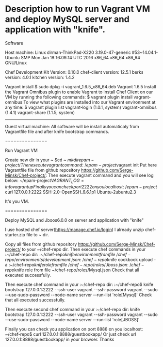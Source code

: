 Description how to run Vagrant VM and deploy MySQL server and application with "knife".
===============

Software

Host machine:
Linux dirman-ThinkPad-X220 3.19.0-47-generic #53~14.04.1-Ubuntu SMP Mon Jan 18 16:09:14 UTC 2016 x86_64 x86_64 x86_64 GNU/Linux

Chef Development Kit Version: 0.10.0
chef-client version: 12.5.1
berks version: 4.0.1
kitchen version: 1.4.2

Vagrant install
$ sudo dpkg -i vagrant_1.6.5_x86_64.deb
Vagrant 1.6.5
Install the Vagrant Omnibus plugin to enable Vagrant to install Chef Client on our VM by running the following commands:
$ vagrant plugin install vagrant-omnibus
To view what plugins are installed into our Vagrant environment at any time:
$ vagrant plugin list
vagrant-login (1.0.1, system)
vagrant-omnibus (1.4.1)
vagrant-share (1.1.5, system)

-------------------

Guest virtual machine:
All software will be install automaticaly from Vagrantfile file and after knife bootstrap commands.

===============

Run Vagrant VM

Create new dir in your ~ 
$cd ~
$mkdir epam-project/
Then execute vagrant command:
~/epam-project$vagrant init
Put here Vagrantfile file from github repository https://github.com/Serge-Minsk/Chef-project/:
Then execute vagrant command and you will see log below:
~/epam-project$VAGRANT_LOG=info vagrant up
Finally you can check port 2222 on you localhost:
~/epam-project$ curl 127.0.0.1:2222
SSH-2.0-OpenSSH_6.6.1p1 Ubuntu-2ubuntu2.3

It's you VM.

===============

Deploy MySQL and Jboos6.0.0 on server and application with "knife"

I use hosted chef server(https://manage.chef.io/login)
I already unzip chef-starter.zip file to ~ dir.

Copy all files from github repository https://github.com/Serge-Minsk/Chef-project/ to your ~/chef-repo dir.
Then execute chef commands in your :~/chef-repo dir:
:~/chef-repo$knife environment from file ~/chef-repo/environments/development.json
:~/chef-repo$knife cookbook upload -a
:~/chef-repo$knife role from file ~/chef-repo/roles/Jboss.json
:~/chef-repo$knife role from file ~/chef-repo/roles/Mysql.json
Check that all executed successfully.

Then execute chef command in your :~/chef-repo dir:
:~/chef-repo$ knife bootstrap 127.0.0.1:2222 --ssh-user vagrant --ssh-password vagrant --sudo --use-sudo-password --node-name server --run-list 'role[Mysql]'
Check that all executed successfully.

Then execute second chef command in your :~/chef-repo dir:
knife bootstrap 127.0.0.1:2222 --ssh-user vagrant --ssh-password vagrant --sudo --use-sudo-password --node-name server --run-list 'role[JBOSS]'

Finally you can check you application on port 8888 on you localhost:
~/chef-repo$ curl 127.0.0.1:8888/guestbookapp/
Or just check url 127.0.0.1:8888/guestbookapp/ in your browser.
Thanks

